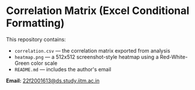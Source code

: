 # Correlation Matrix (Excel Conditional Formatting)

This repository contains:
- `correlation.csv` — the correlation matrix exported from analysis
- `heatmap.png` — a 512x512 screenshot-style heatmap using a Red-White-Green color scale
- `README.md` — includes the author's email

**Email:** 22f2001613@ds.study.iitm.ac.in
